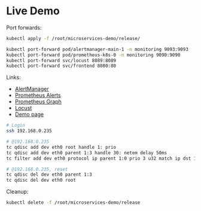 # Live Demo

Port forwards:

```bash
kubectl apply -f /root/microservices-demo/release/

kubectl port-forward pod/alertmanager-main-1 -n monitoring 9093:9093
kubectl port-forward pod/prometheus-k8s-0 -n monitoring 9090:9090
kubectl port-forward svc/locust 8089:8089
kubectl port-forward svc/frontend 8080:80

```

Links:
- [AlertManager](http://localhost:9093/#/alerts?silenced=false&inhibited=false&active=true&filter=%7Bnamespace%3D%22monitoring%22%7D)
- [Prometheus Alerts](http://localhost:9090/alerts)
- [Prometheus Graph](http://localhost:9090/graph?g0.expr=probe_duration_seconds&g0.tab=0&g0.stacked=0&g0.range_input=5m)
- [Locust](http://localhost:8089/)
- [Demo page](http://localhost:8080/)

```bash
# Login
ssh 192.168.0.235

# @192.168.0.235
tc qdisc add dev eth0 root handle 1: prio
tc qdisc add dev eth0 parent 1:3 handle 30: netem delay 50ms
tc filter add dev eth0 protocol ip parent 1:0 prio 3 u32 match ip dst 192.168.0.234 flowid 1:3

# @192.168.0.235, reset
tc qdisc del dev eth0 parent 1:3
tc qdisc del dev eth0 root

```

Cleanup:

```bash
kubectl delete -f /root/microservices-demo/release
```